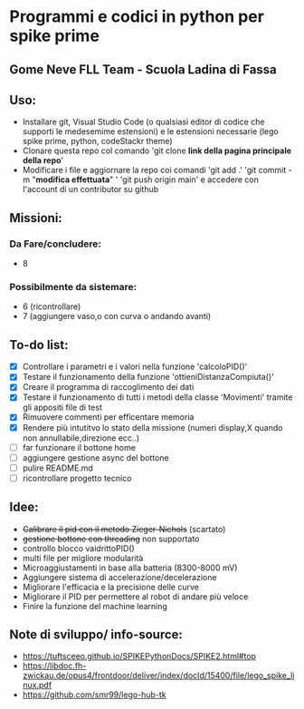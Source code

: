 # Programmi e codici in python per spike prime
## Gome Neve FLL Team - Scuola Ladina di Fassa
## Uso:
- Installare git, Visual Studio Code (o qualsiasi editor di codice che supporti le medesemime estensioni) e le estensioni necessarie (lego spike prime, python, codeStackr theme)
- Clonare questa repo col comando 'git clone __link della pagina principale della repo__'
- Modificare i file e aggiornare la repo coi comandi 'git add .' 'git commit -m "__modifica effettuata__" ' 'git push origin main' e accedere con l'account di un contributor su github
## Missioni:
### Da Fare/concludere:
- 8
### Possibilmente da sistemare: 
- 6 (ricontrollare)
- 7 (aggiungere vaso,o con curva o andando avanti)
## To-do list:
- [x] Controllare i parametri e i valori nella funzione 'calcoloPID()' 
- [x] Testare il funzionamento della funzione 'ottieniDistanzaCompiuta()'
- [x] Creare il programma di raccoglimento dei dati
- [x] Testare il funzionamento di tutti i metodi della classe 'Movimenti' tramite gli appositi file di test
- [X] Rimuovere commenti per efficentare memoria
- [X] Rendere più intutitvo lo stato della missione (numeri display,X quando non annullabile,direzione ecc..)
- [ ] far funzionare il bottone home
- [ ] aggiungere gestione async del bottone
- [ ] pulire README.md
- [ ] ricontrollare progetto tecnico

## Idee:
- ~~Calibrare il pid con il metodo Zieger-Nichols~~ (scartato)
- ~~gestione bottone con threading~~ non supportato
- controllo blocco vaidrittoPID()
- multi file per migliore modularità
- Microaggiustamenti in base alla batteria (8300-8000 mV)
- Aggiungere sistema di accelerazione/decelerazione
- Migliorare l'efficacia e la precisione delle curve
- Migliorare il PID per permettere al robot di andare più veloce
- Finire la funzione del machine learning

## Note di sviluppo/ info-source:
- https://tuftsceeo.github.io/SPIKEPythonDocs/SPIKE2.html#top
- https://libdoc.fh-zwickau.de/opus4/frontdoor/deliver/index/docId/15400/file/lego_spike_linux.pdf
- https://github.com/smr99/lego-hub-tk
